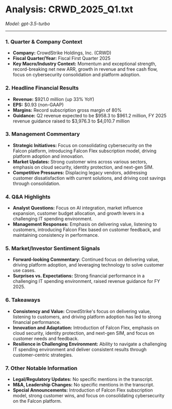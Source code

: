 # Analysis: CRWD_2025_Q1.txt

*Model: gpt-3.5-turbo*

---

### 1. Quarter & Company Context
- **Company:** CrowdStrike Holdings, Inc. (CRWD)
- **Fiscal Quarter/Year:** Fiscal First Quarter 2025
- **Key Macro/Industry Context:** Momentum and exceptional strength, record-breaking net new ARR, growth in revenue and free cash flow, focus on cybersecurity consolidation and platform adoption.

### 2. Headline Financial Results
- **Revenue:** $921.0 million (up 33% YoY)
- **EPS:** $0.93 (non-GAAP)
- **Margins:** Record subscription gross margin of 80%
- **Guidance:** Q2 revenue expected to be $958.3 to $961.2 million, FY 2025 revenue guidance raised to $3,976.3 to $4,010.7 million

### 3. Management Commentary
- **Strategic Initiatives:** Focus on consolidating cybersecurity on the Falcon platform, introducing Falcon Flex subscription model, driving platform adoption and innovation.
- **Market Updates:** Strong customer wins across various sectors, emphasis on cloud security, identity protection, and next-gen SIM.
- **Competitive Pressures:** Displacing legacy vendors, addressing customer dissatisfaction with current solutions, and driving cost savings through consolidation.

### 4. Q&A Highlights
- **Analyst Questions:** Focus on AI integration, market influence expansion, customer budget allocation, and growth levers in a challenging IT spending environment.
- **Management Responses:** Emphasis on delivering value, listening to customers, introducing Falcon Flex based on customer feedback, and maintaining consistency in performance.

### 5. Market/Investor Sentiment Signals
- **Forward-looking Commentary:** Continued focus on delivering value, driving platform adoption, and leveraging technology to solve customer use cases.
- **Surprises vs. Expectations:** Strong financial performance in a challenging IT spending environment, raised revenue guidance for FY 2025.

### 6. Takeaways
- **Consistency and Value:** CrowdStrike's focus on delivering value, listening to customers, and driving platform adoption has led to strong financial performance.
- **Innovation and Adaptation:** Introduction of Falcon Flex, emphasis on cloud security, identity protection, and next-gen SIM, and focus on customer needs and feedback.
- **Resilience in Challenging Environment:** Ability to navigate a challenging IT spending environment and deliver consistent results through customer-centric strategies.

### 7. Other Notable Information
- **Legal/Regulatory Updates:** No specific mentions in the transcript.
- **M&A, Leadership Changes:** No specific mentions in the transcript.
- **Special Announcements:** Introduction of Falcon Flex subscription model, strong customer wins, and focus on consolidating cybersecurity on the Falcon platform.